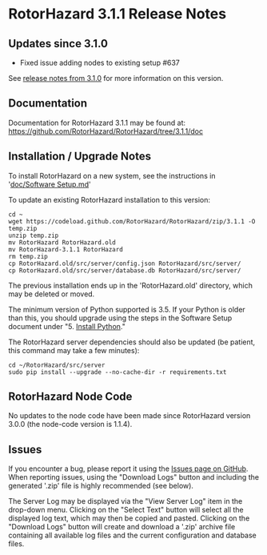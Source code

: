 # RotorHazard 3.1.1 Release Notes

## Updates since 3.1.0

 * Fixed issue adding nodes to existing setup #637

See [release notes from 3.1.0](https://github.com/RotorHazard/RotorHazard/releases/tag/3.1.0) for more information on this version.

<a name="documentation"></a>
## Documentation

Documentation for RotorHazard 3.1.1 may be found at:
https://github.com/RotorHazard/RotorHazard/tree/3.1.1/doc

## Installation / Upgrade Notes

To install RotorHazard on a new system, see the instructions in '[doc/Software Setup.md](https://github.com/RotorHazard/RotorHazard/blob/3.1.1/doc/Software%20Setup.md)'

To update an existing RotorHazard installation to this version:
```
cd ~
wget https://codeload.github.com/RotorHazard/RotorHazard/zip/3.1.1 -O temp.zip
unzip temp.zip
mv RotorHazard RotorHazard.old
mv RotorHazard-3.1.1 RotorHazard
rm temp.zip
cp RotorHazard.old/src/server/config.json RotorHazard/src/server/
cp RotorHazard.old/src/server/database.db RotorHazard/src/server/
```
The previous installation ends up in the 'RotorHazard.old' directory, which may be deleted or moved.

The minimum version of Python supported is 3.5. If your Python is older than this, you should upgrade using the steps in the Software Setup document under "5. [Install Python](https://github.com/RotorHazard/RotorHazard/blob/main/doc/Software%20Setup.md#5-install-python)."

The RotorHazard server dependencies should also be updated (be patient, this command may take a few minutes):
```
cd ~/RotorHazard/src/server
sudo pip install --upgrade --no-cache-dir -r requirements.txt
```

## RotorHazard Node Code
No updates to the node code have been made since RotorHazard version 3.0.0 (the node-code version is 1.1.4).

## Issues
If you encounter a bug, please report it using the [Issues page on GitHub](https://github.com/RotorHazard/RotorHazard/issues). When reporting issues, using the "Download Logs" button and including the generated '.zip' file is highly recommended (see below).

The Server Log may be displayed via the "View Server Log" item in the drop-down menu. Clicking on the "Select Text" button will select all the displayed log text, which may then be copied and pasted. Clicking on the "Download Logs" button will create and download a '.zip' archive file containing all available log files and the current configuration and database files.